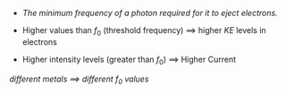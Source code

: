 - *The minimum frequency of a photon required for it to eject electrons.* 

- Higher values than $f_0$ (threshold frequency) $\implies$ higher $KE$ levels in electrons

- Higher intensity levels (greater than $f_0$) $\implies$ Higher Current

*different metals $\implies$ different $f_0$ values*
